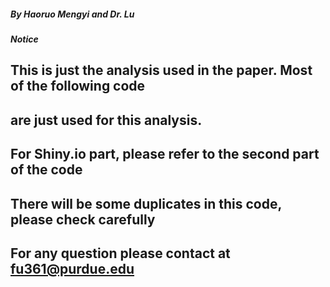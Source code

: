 ##### By Haoruo Mengyi and Dr. Lu #####

##### Notice #####
## This is just the analysis used in the paper. Most of the following code ##
## are just used for this analysis. ##
## For Shiny.io part, please refer to the second part of the code ##
## There will be some duplicates in this code, please check carefully ##
## For any question please contact at fu361@purdue.edu
